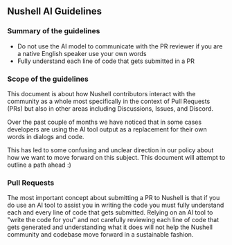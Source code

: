 
## Nushell AI Guidelines

### Summary of the guidelines

- Do not use the AI model to communicate with the PR reviewer if you are a native English speaker
use your own words
- Fully understand each line of code that gets submitted in a PR

### Scope of the guidelines

This document is about how Nushell contributors interact with the community as a whole
most specifically in the context of Pull Requests (PRs) but also in other areas
including Discussions, Issues, and Discord.

Over the past couple of months we have noticed that in some cases developers
are using the AI tool output as a replacement for their own words in dialogs
and code.

This has led to some confusing and unclear direction in our policy about
how we want to move forward on this subject.  This document will attempt
to outline a path ahead :)

### Pull Requests

The most important concept about submitting a PR to Nushell is that if
you do use an AI tool to assist you in writing the code you must fully
understand each and every line of code that gets submitted.  Relying
on an AI tool to "write the code for you" and not carefully reviewing
each line of code that gets generated and understanding what it does
will not help the Nushell community and codebase move forward in a sustainable
fashion.

